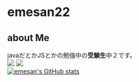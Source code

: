 # emesan22
## about Me
javaだとかJSとかの勉強中の<b>受験生</b>中２です。
<br>
 ![](http://github-profile-summary-cards.vercel.app/api/cards/profile-details?username=emesan22&theme=github_dark) 
 ![](http://github-profile-summary-cards.vercel.app/api/cards/stats?username=emesan22&theme=github_dark) 
 <br>
 <a href="https://github.com/anuraghazra/github-readme-stats">
![emesan's GitHub stats](https://github-readme-stats.vercel.app/api?username=emesan22&show_icons=true&theme=github_dark)
